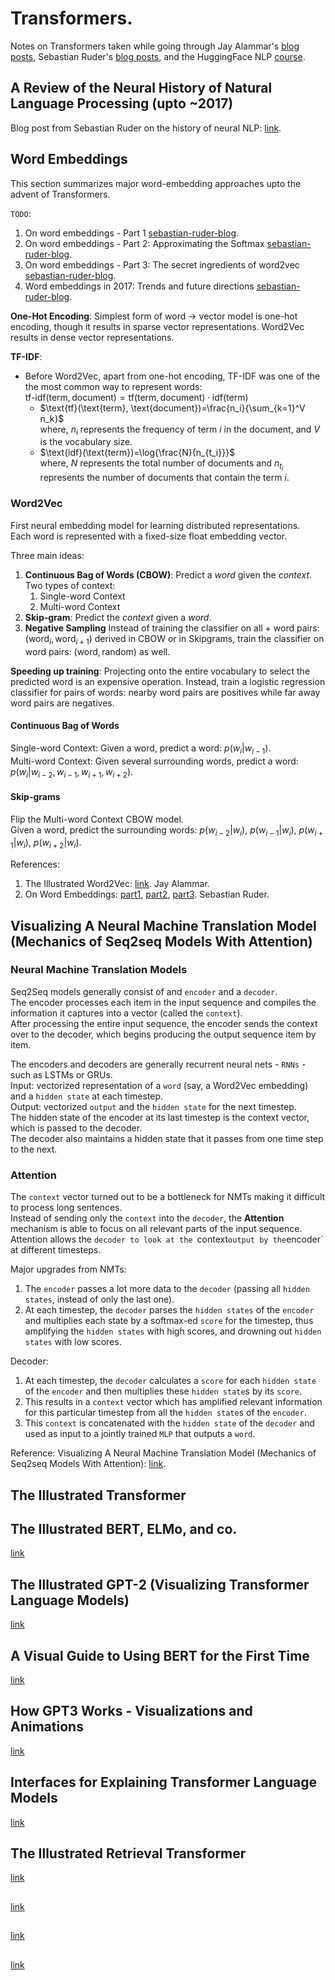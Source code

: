 # Transformers.

Notes on Transformers taken while going through Jay Alammar's [blog posts](http://jalammar.github.io), Sebastian Ruder's [blog posts](https://www.ruder.io), and the HuggingFace NLP [course](https://huggingface.co/course).

## A Review of the Neural History of Natural Language Processing (upto ~2017)
Blog post from Sebastian Ruder on the history of neural NLP: [link](https://www.ruder.io/a-review-of-the-recent-history-of-nlp/).

## Word Embeddings
This section summarizes major word-embedding approaches upto the advent of Transformers.

`TODO`:
1. On word embeddings - Part 1 [sebastian-ruder-blog](https://www.ruder.io/word-embeddings-1).
2. On word embeddings - Part 2: Approximating the Softmax [sebastian-ruder-blog](https://www.ruder.io/word-embeddings-softmax/).
3. On word embeddings - Part 3: The secret ingredients of word2vec [sebastian-ruder-blog](https://www.ruder.io/secret-word2vec/).
4. Word embeddings in 2017: Trends and future directions [sebastian-ruder-blog](https://www.ruder.io/word-embeddings-2017/).

**One-Hot Encoding**: Simplest form of word $\rightarrow$ vector model is one-hot encoding, though it results in sparse vector representations. $\text{Word2Vec}$ results in dense vector representations.

**TF-IDF**:
* Before $\text{Word2Vec}$, apart from one-hot encoding, TF-IDF was one of the the most common way to represent words:    
$\text{tf-idf}(\text{term}, \text{document})=\text{tf}(\text{term},\text{document})\cdot\text{idf}(\text{term})$
  * $\text{tf}(\text{term}, \text{document})=\frac{n_i}{\sum_{k=1}^V n_k}$    
where, $n_i$ represents the frequency of term $i$ in the document, and $V$ is the vocabulary size.
  * $\text{idf}(\text{term})=\log{\frac{N}{n_{t_i}}}$    
where, $N$ represents the total number of documents and $n_{t_i}$ represents the number of documents that contain the term $i$.

### Word2Vec
First neural embedding model for learning distributed representations.    
Each word is represented with a fixed-size float embedding vector.

Three main ideas: 
1. **Continuous Bag of Words (CBOW)**: Predict a _word_ given the _context_.    
   Two types of context:
   1. Single-word Context
   2. Multi-word Context
2. **Skip-gram**: Predict the _context_ given a _word_.
3. **Negative Sampling** Instead of training the classifier on all $+$ word pairs: $(\text{word}_i, \text{word}_{i+1})$ derived in CBOW or in Skipgrams, train the classifier on word pairs: $(\text{word}, \text{random})$ as well.

**Speeding up training**: Projecting onto the entire vocabulary to select the predicted word is an expensive operation. Instead, train a logistic regression classifier for pairs of words: nearby word pairs are positives while far away word pairs are negatives.

#### Continuous Bag of Words
Single-word Context: Given a word, predict a word: $p(w_i|w_{i-1})$.    
Multi-word Context: Given several surrounding words, predict a word: $p(w_i|w_{i-2}, w_{i-1}, w_{i+1},w_{i+2})$.    

#### Skip-grams
Flip the Multi-word Context CBOW model.    
Given a word, predict the surrounding words: $p(w_{i-2}|w_i)$, $p(w_{i-1}|w_i)$, $p(w_{i+1}|w_i)$, $p(w_{i+2}|w_i)$.    

References:
1. The Illustrated Word2Vec: [link](https://jalammar.github.io/illustrated-word2vec/). Jay Alammar.
2. On Word Embeddings: [part1](https://www.ruder.io/word-embeddings-1), [part2](https://www.ruder.io/word-embeddings-softmax/), [part3](https://www.ruder.io/secret-word2vec/). Sebastian Ruder.


## Visualizing A Neural Machine Translation Model (Mechanics of Seq2seq Models With Attention)

### Neural Machine Translation Models
Seq2Seq models generally consist of and `encoder` and a `decoder`.    
The encoder processes each item in the input sequence and compiles the information it captures into a vector (called the `context`).    
After processing the entire input sequence, the encoder sends the context over to the decoder, which begins producing the output sequence item by item.

The encoders and decoders are generally recurrent neural nets - `RNNs` - such as LSTMs or GRUs.    
Input: vectorized representation of a `word` (say, a Word2Vec embedding) and a `hidden state` at each timestep.    
Output: vectorized `output` and the `hidden state` for the next timestep.    
The hidden state of the encoder at its last timestep is the context vector, which is passed to the decoder.    
The decoder also maintains a hidden state that it passes from one time step to the next.

### Attention
The `context` vector turned out to be a bottleneck for NMTs making it difficult to process long sentences.    
Instead of sending only the `context` into the `decoder`, the  **Attention** mechanism is able to focus on all relevant parts of the input sequence. Attention allows the `decoder to look at the `context` output by the `encoder` at different timesteps.

Major upgrades from NMTs:
1. The `encoder` passes a lot more data to the `decoder` (passing all `hidden states`, instead of only the last one).
2. At each timestep, the `decoder` parses the `hidden states` of the `encoder` and multiplies each state by a softmax-ed `score` for the timestep, thus amplifying the `hidden states` with high scores, and drowning out `hidden states` with low scores.

Decoder:
1. At each timestep, the `decoder` calculates a `score` for each `hidden state` of the `encoder` and then multiplies these `hidden state`s by its `score`.
2. This results in a `context` vector which has amplified relevant information for this particular timestep from all the `hidden state`s of the `encoder`.
3. This `context` is concatenated with the `hidden state` of the `decoder` and used as input to a jointly trained `MLP` that outputs a `word`.

Reference: Visualizing A Neural Machine Translation Model (Mechanics of Seq2seq Models With Attention): [link](https://jalammar.github.io/visualizing-neural-machine-translation-mechanics-of-seq2seq-models-with-attention/).

## The Illustrated Transformer



## The Illustrated BERT, ELMo, and co.
[link](https://jalammar.github.io/illustrated-bert/)

## The Illustrated GPT-2 (Visualizing Transformer Language Models)
[link](https://jalammar.github.io/illustrated-gpt2)

## A Visual Guide to Using BERT for the First Time
[link](https://jalammar.github.io/a-visual-guide-to-using-bert-for-the-first-time/)

## How GPT3 Works - Visualizations and Animations
[link](https://jalammar.github.io/how-gpt3-works-visualizations-animations/)

## Interfaces for Explaining Transformer Language Models
[link](https://jalammar.github.io/explaining-transformers/)

## The Illustrated Retrieval Transformer
[link](https://jalammar.github.io/illustrated-retrieval-transformer/)

## 
[link]()

## 
[link]()

## 
[link]()


